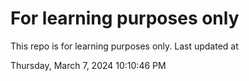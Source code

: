 # For learning purposes only
This repo is for learning purposes only.
Last updated at

Thursday, March 7, 2024 10:10:46 PM

